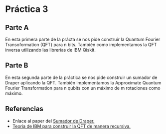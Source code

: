 # Práctica 3

## Parte A

En esta primera parte de la prácta se nos pide construir la Quantum Fourier Transoformation (QFT) para n bits. También como implementamos la QFT inversa utilizando las librerías de IBM Qiskit.

## Parte B

En esta segunda parte de la práctica se nos pide construir un sumador de Draper aplicando la QFT. También implementamos la Approximate Quantum Fourier Transformation para n qubits con un máximo de m rotaciones como máximo.

## Referencias
- Enlace al paper del [Sumador de Draper.](https://arxiv.org/abs/quant-ph/0008033)
- [Teoría de IBM para construir la QFT de manera recursiva.](https://learning.quantum.ibm.com/course/fundamentals-of-quantum-algorithms/phase-estimation-and-factoring)